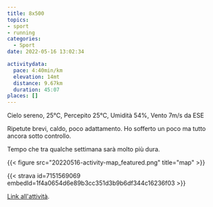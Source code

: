 ```yaml
---
title: 8x500
topics:
- sport
- running
categories: 
  - Sport
date: 2022-05-16 13:02:34

activitydata:
  pace: 4:40min/km
  elevation: 14mt
  distance: 9.67km
  duration: 45:07
places: []
---
```


Cielo sereno, 25°C, Percepito 25°C, Umidità 54%, Vento 7m/s da ESE

<!--more-->

Ripetute brevi, caldo, poco adattamento. Ho sofferto un poco ma tutto ancora sotto controllo.

Tempo che tra qualche settimana sarà molto più dura.

{{<  figure src="20220516-activity-map_featured.png" title="map" >}}

{{< strava id=7151569069 embedId=1f4a0654d6e89b3cc351d3b9b6df344c16236f03 >}}

[Link all'attività](https://strava.com/activities/7151569069).
